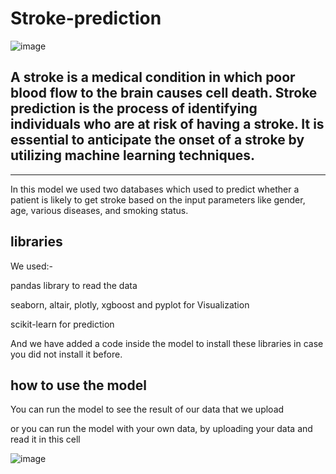 # Stroke-prediction

![image](https://github.com/osama-alani/Stroke-prediction/assets/133378136/902e8de9-8132-496a-a603-1e8f6af1b112)

## A stroke is a medical condition in which poor blood flow to the brain causes cell death. Stroke prediction is the process of identifying individuals who are at risk of having a stroke. It is essential to anticipate the onset of a stroke by utilizing machine learning techniques.
---------------------
In this model we used two databases which  used to predict whether a patient is likely to get stroke based on the input parameters like gender, age, various diseases, and smoking status.


## libraries

We used:-

pandas library to read the data

seaborn, altair, plotly, xgboost and pyplot for Visualization

scikit-learn for prediction

And we have added a code inside the model to install these libraries in case you did not install it before.

## how to use the model

You can run the model to see the result of our data that we upload

or you can run the model with your own data, by uploading your data and read it in this cell 

![image](https://github.com/osama-alani/Stroke-prediction/assets/133378136/d54ccb64-6eaa-45af-9254-91f0c9248299)
